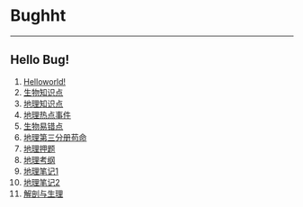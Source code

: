 # **Bughht**
----
## Hello Bug!

1. [Helloworld!](/helloworld)
2. [生物知识点](/生物/知识点)
3. [地理知识点](/地理/知识点)
4. [地理热点事件](/地理/热点)
5. [生物易错点](/生物/易错点)
6. [地理第三分册苟命](/地理/苟命)
7. [地理押题](/地理/2018年地理等级考押题材料.pdf)
8. [地理考纲](/地理/地理学科学习内容与要求.pdf)
9. [地理笔记1](/地理/地理学科基本要求(2019届).pdf)
10. [地理笔记2](/地理/地理学科基本要求2(2019届)(2).pdf)
11. [解剖与生理](/生物/REVIEW.md)
